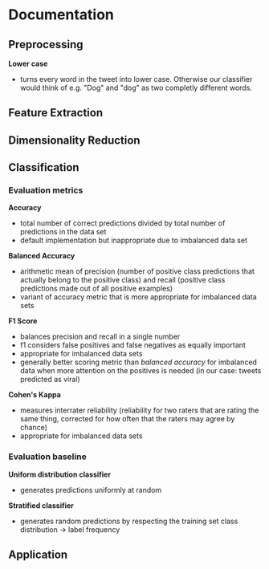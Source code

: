 # Documentation

## Preprocessing
**Lower case**
- turns every word in the tweet into lower case. Otherwise our classifier would think of e.g. "Dog" and "dog" as two completly different words.

## Feature Extraction

## Dimensionality Reduction

## Classification

### Evaluation metrics
**Accuracy**
- total number of correct predictions divided by total number of predictions in the data set
- default implementation but inappropriate due to imbalanced data set

**Balanced Accuracy**
- arithmetic mean of precision (number of positive class predictions that actually belong to the positive class) and recall (positive class predictions made out of all positive examples)
- variant of accuracy metric that is more appropriate for imbalanced data sets

**F1 Score**
- balances precision and recall in a single number
- f1 considers false positives and false negatives as equally important
- appropriate for imbalanced data sets
- generally better scoring metric than *balanced accuracy* for imbalanced data when more attention on the positives is needed (in our case: tweets predicted as viral)

**Cohen's Kappa**
- measures interrater reliability (reliability for two raters that are rating the same thing, corrected for how often that the raters may agree by chance)
- appropriate for imbalanced data sets

### Evaluation baseline

**Uniform distribution classifier**
- generates predictions uniformly at random

**Stratified classifier**
- generates random predictions by respecting the training set class distribution -> label frequency

## Application
